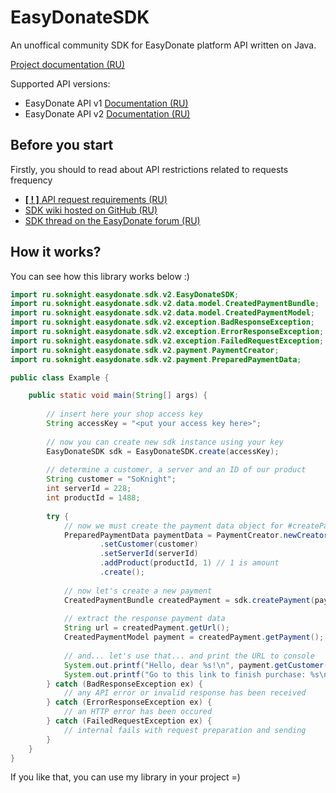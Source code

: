 # EasyDonateSDK
An unoffical community SDK for EasyDonate platform API written on Java.

[Project documentation (RU)](https://github.com/SoKnight/EasyDonateSDK/wiki)

Supported API versions:
- EasyDonate API v1 [Documentation (RU)](https://api.easydonate.ru/)
- EasyDonate API v2 [Documentation (RU)](https://api.easydonate.ru/v/v2)

## Before you start
Firstly, you should to read about API restrictions related to requests frequency
- [**[ ! ]** API request requirements (RU)](https://api.easydonate.ru/request-requirements)
- [SDK wiki hosted on GitHub (RU)](https://github.com/SoKnight/EasyDonateSDK/wiki)
- [SDK thread on the EasyDonate forum (RU)](https://forum.easydonate.ru/d/65-neofitsialnoe-easydonate-sdk-dlya-java-proektov)

## How it works?
You can see how this library works below :)
```java
import ru.soknight.easydonate.sdk.v2.EasyDonateSDK;
import ru.soknight.easydonate.sdk.v2.data.model.CreatedPaymentBundle;
import ru.soknight.easydonate.sdk.v2.data.model.CreatedPaymentModel;
import ru.soknight.easydonate.sdk.v2.exception.BadResponseException;
import ru.soknight.easydonate.sdk.v2.exception.ErrorResponseException;
import ru.soknight.easydonate.sdk.v2.exception.FailedRequestException;
import ru.soknight.easydonate.sdk.v2.payment.PaymentCreator;
import ru.soknight.easydonate.sdk.v2.payment.PreparedPaymentData;

public class Example {

    public static void main(String[] args) {
        
        // insert here your shop access key
        String accessKey = "<put your access key here>";
        
        // now you can create new sdk instance using your key
        EasyDonateSDK sdk = EasyDonateSDK.create(accessKey);
        
        // determine a customer, a server and an ID of our product
        String customer = "SoKnight";
        int serverId = 228;
        int productId = 1488;
        
        try {
            // now we must create the payment data object for #createPayment method from SDK
            PreparedPaymentData paymentData = PaymentCreator.newCreator()
                    .setCustomer(customer)
                    .setServerId(serverId)
                    .addProduct(productId, 1) // 1 is amount
                    .create();
            
            // now let's create a new payment
            CreatedPaymentBundle createdPayment = sdk.createPayment(paymentData);
            
            // extract the response payment data
            String url = createdPayment.getUrl();
            CreatedPaymentModel payment = createdPayment.getPayment();
            
            // and... let's use that... and print the URL to console
            System.out.printf("Hello, dear %s!\n", payment.getCustomer());
            System.out.printf("Go to this link to finish purchase: %s\n", url);
        } catch (BadResponseException ex) {
            // any API error or invalid response has been received
        } catch (ErrorResponseException ex) {
            // an HTTP error has been occured
        } catch (FailedRequestException ex) {
            // internal fails with request preparation and sending
        }
    }
}
```
If you like that, you can use my library in your project =)
